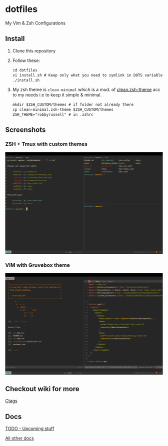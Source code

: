 # dotfiles
My Vim &amp; Zsh Configurations

## Install
1. Clone this repository
2. Follow these:

    ```shell
    cd dotfiles
    vi install.sh # Keep only what you need to symlink in DOTS variable
    ./install.sh
    ```
3. My zsh theme is `clean-minimal` which is a mod. of [clean.zsh-theme](https://github.com/robbyrussell/oh-my-zsh/blob/master/themes/clean.zsh-theme) acc to my needs i.e to keep it simple & minimal.

    ```shell
    mkdir $ZSH_CUSTOM/themes # if folder not already there
    cp clean-minimal.zsh-theme $ZSH_CUSTOM/themes
    ZSH_THEME="robbyrussell" # in .zshrc
    ```

## Screenshots
### ZSH + Tmux with custom themes
![Zsh final look](/screenshots/zsh-tmux.png?raw=true "Zsh look with clean-minimal theme")

### VIM with Gruvebox theme
![Vim final look](/screenshots/vim-look.png?raw=true "React code in VIM")

## Checkout wiki for more
[Ctags](https://github.com/PezCoder/dotfiles/wiki/Ctags)

## Docs
[TODO - Upcoming stuff](./docs/todo.md)

[All other docs](./docs)
